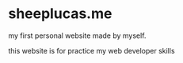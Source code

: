 # sheeplucas.me
my first personal website made by myself.

this website is for practice my web developer skills

